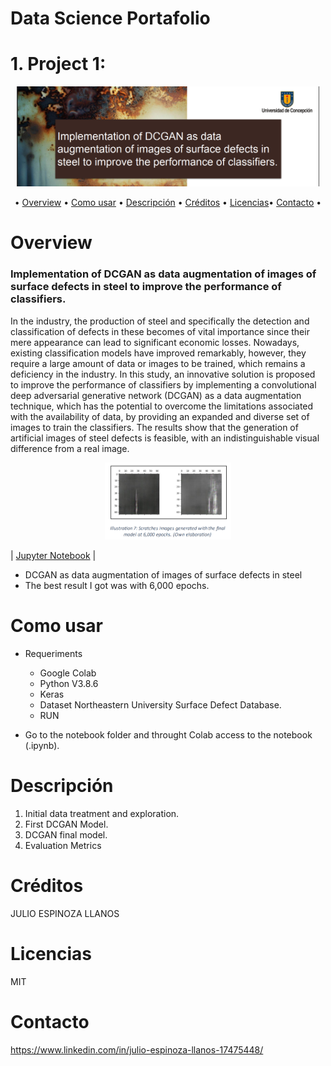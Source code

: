 Data Science Portafolio
======================

# 1. Project 1:
   
<p align="center">
<a href="https://github.com/jespinozallanos/portafolio2">
    <img src="https://github.com/jespinozallanos/portafolio2/blob/main/proy1.png" alt="proy1" title="logo" height="160" />
</a>
</p>




<p align="center">
  • <a href="#Overview">Overview</a> •
   <a href="#Como usar">Como usar</a> •
  <a href="#Descripción">Descripción</a> •
  <a href="#Créditos">Créditos</a> •
  <a href="#Licencias">Licencias</a>•
     <a href="#Contacto">Contacto</a> •

</p>



Overview
=========

### Implementation of DCGAN as data augmentation of images of surface defects in steel to improve the performance of classifiers.

In the industry, the production of steel 
and specifically the detection and classification of 
defects in these becomes of vital importance since
their mere appearance can lead to significant 
economic losses. Nowadays, existing classification 
models have improved remarkably, however, they 
require a large amount of data or images to be 
trained, which remains a deficiency in the industry. 
In this study, an innovative solution is proposed to 
improve the performance of classifiers by 
implementing a convolutional deep adversarial 
generative network (DCGAN) as a data 
augmentation technique, which has the potential to 
overcome the limitations associated with the 
availability of data, by providing an expanded and 
diverse set of images to train the classifiers. The 
results show that the generation of artificial images 
of steel defects is feasible, with an 
indistinguishable visual difference from a real 
image.

<p align="center"><img width=40% src="https://github.com/jespinozallanos/portafolio2/blob/main/res5.png"></p>

| [Jupyter Notebook](https://github.com/jespinozallanos/portafolio2/blob/main/DCGAN_SCRATCHES.ipynb)  |



*  DCGAN as data augmentation of images of surface defects in steel
* The best result I got was with 6,000 epochs.

Como usar
==========

* Requeriments
  * Google Colab
  * Python V3.8.6
  * Keras
  * Dataset Northeastern University Surface Defect Database.
  * RUN

* Go to the notebook folder and throught Colab access to the notebook (.ipynb).
  
Descripción
============
1. Initial data treatment and exploration.
2. First DCGAN Model.
3. DCGAN final model.
4. Evaluation Metrics


Créditos
=========
JULIO ESPINOZA LLANOS

Licencias
=========
MIT

Contacto
=========

https://www.linkedin.com/in/julio-espinoza-llanos-17475448/

